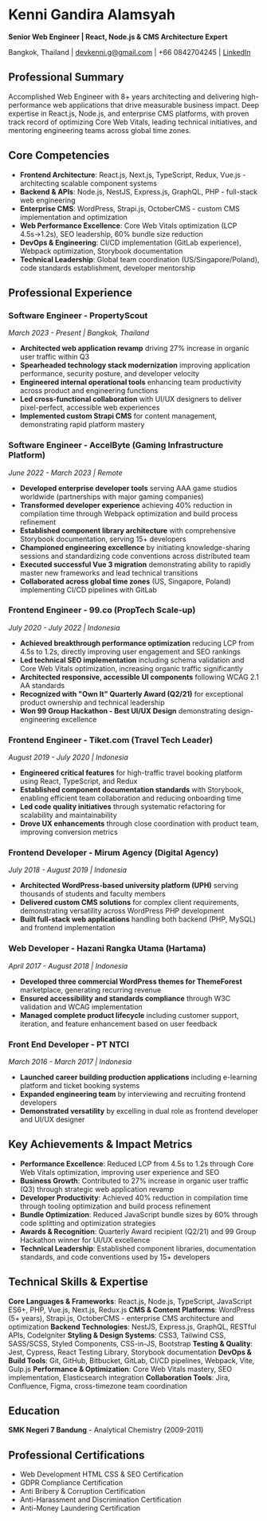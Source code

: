 # Kenni Gandira Alamsyah
**Senior Web Engineer | React, Node.js & CMS Architecture Expert**

Bangkok, Thailand | devkenni.g@gmail.com | +66 0842704245 | [LinkedIn](https://linkedin.com/in/kenni-g-alamsyah)

## Professional Summary
Accomplished Web Engineer with 8+ years architecting and delivering high-performance web applications that drive measurable business impact. Deep expertise in React.js, Node.js, and enterprise CMS platforms, with proven track record of optimizing Core Web Vitals, leading technical initiatives, and mentoring engineering teams across global time zones.

## Core Competencies
- **Frontend Architecture**: React.js, Next.js, TypeScript, Redux, Vue.js - architecting scalable component systems
- **Backend & APIs**: Node.js, NestJS, Express.js, GraphQL, PHP - full-stack web engineering
- **Enterprise CMS**: WordPress, Strapi.js, OctoberCMS - custom CMS implementation and optimization
- **Web Performance Excellence**: Core Web Vitals optimization (LCP 4.5s→1.2s), SEO leadership, 60% bundle size reduction
- **DevOps & Engineering**: CI/CD implementation (GitLab experience), Webpack optimization, Storybook documentation
- **Technical Leadership**: Global team coordination (US/Singapore/Poland), code standards establishment, developer mentorship

## Professional Experience

### Software Engineer - PropertyScout
*March 2023 - Present | Bangkok, Thailand*
- **Architected web application revamp** driving 27% increase in organic user traffic within Q3
- **Spearheaded technology stack modernization** improving application performance, security posture, and developer velocity
- **Engineered internal operational tools** enhancing team productivity across product and engineering functions
- **Led cross-functional collaboration** with UI/UX designers to deliver pixel-perfect, accessible web experiences
- **Implemented custom Strapi CMS** for content management, demonstrating rapid platform mastery

### Software Engineer - AccelByte (Gaming Infrastructure Platform)
*June 2022 - March 2023 | Remote*
- **Developed enterprise developer tools** serving AAA game studios worldwide (partnerships with major gaming companies)
- **Transformed developer experience** achieving 40% reduction in compilation time through Webpack optimization and build process refinement
- **Established component library architecture** with comprehensive Storybook documentation, serving 15+ developers
- **Championed engineering excellence** by initiating knowledge-sharing sessions and standardizing code conventions across distributed team
- **Executed successful Vue 3 migration** demonstrating ability to rapidly master new frameworks and lead technical transitions
- **Collaborated across global time zones** (US, Singapore, Poland) implementing CI/CD pipelines with GitLab

### Frontend Engineer - 99.co (PropTech Scale-up)
*July 2020 - July 2022 | Indonesia*
- **Achieved breakthrough performance optimization** reducing LCP from 4.5s to 1.2s, directly improving user engagement and SEO rankings
- **Led technical SEO implementation** including schema validation and Core Web Vitals optimization, increasing organic traffic significantly
- **Architected responsive, accessible UI components** following WCAG 2.1 AA standards
- **Recognized with "Own It" Quarterly Award (Q2/21)** for exceptional product ownership and technical leadership
- **Won 99 Group Hackathon - Best UI/UX Design** demonstrating design-engineering excellence

### Frontend Engineer - Tiket.com (Travel Tech Leader)
*August 2019 - July 2020 | Indonesia*
- **Engineered critical features** for high-traffic travel booking platform using React, TypeScript, and Redux
- **Established component documentation standards** with Storybook, enabling efficient team collaboration and reducing onboarding time
- **Led code quality initiatives** through systematic refactoring for scalability and maintainability
- **Drove UX enhancements** through close coordination with product team, improving conversion metrics

### Frontend Developer - Mirum Agency (Digital Agency)
*July 2018 - August 2019 | Indonesia*
- **Architected WordPress-based university platform (UPH)** serving thousands of students and faculty members
- **Delivered custom CMS solutions** for complex client requirements, demonstrating versatility across WordPress PHP development
- **Built full-stack web applications** handling both backend (PHP, MySQL) and frontend implementation

### Web Developer - Hazani Rangka Utama (Hartama)
*April 2017 - August 2018 | Indonesia*
- **Developed three commercial WordPress themes for ThemeForest** marketplace, generating recurring revenue
- **Ensured accessibility and standards compliance** through W3C validation and WCAG implementation
- **Managed complete product lifecycle** including customer support, iteration, and feature enhancement based on user feedback

### Front End Developer - PT NTCI
*March 2016 - March 2017 | Indonesia*
- **Launched career building production applications** including e-learning platform and ticket booking systems
- **Expanded engineering team** by interviewing and recruiting frontend developers
- **Demonstrated versatility** by excelling in dual role as frontend developer and UI/UX designer

## Key Achievements & Impact Metrics
- **Performance Excellence**: Reduced LCP from 4.5s to 1.2s through Core Web Vitals optimization, improving user experience and SEO
- **Business Growth**: Contributed to 27% increase in organic user traffic (Q3) through strategic web application revamp
- **Developer Productivity**: Achieved 40% reduction in compilation time through tooling optimization and build process refinement
- **Bundle Optimization**: Reduced JavaScript bundle sizes by 60% through code splitting and optimization strategies
- **Awards & Recognition**: Quarterly Award recipient (Q2/21) and 99 Group Hackathon winner for UI/UX excellence
- **Technical Leadership**: Established component libraries, documentation standards, and code conventions used by 15+ developers

## Technical Skills & Expertise
**Core Languages & Frameworks**: React.js, Node.js, TypeScript, JavaScript ES6+, PHP, Vue.js, Next.js, Redux.js
**CMS & Content Platforms**: WordPress (5+ years), Strapi.js, OctoberCMS - enterprise CMS architecture and optimization
**Backend Technologies**: NestJS, Express.js, GraphQL, RESTful APIs, CodeIgniter
**Styling & Design Systems**: CSS3, Tailwind CSS, SASS/SCSS, Styled Components, CSS-in-JS, Bootstrap
**Testing & Quality**: Jest, Cypress, React Testing Library, Storybook documentation
**DevOps & Build Tools**: Git, GitHub, Bitbucket, GitLab, CI/CD pipelines, Webpack, Vite, Gulp.js
**Performance & Optimization**: Core Web Vitals mastery, SEO implementation, Elasticsearch integration
**Collaboration Tools**: Jira, Confluence, Figma, cross-timezone team coordination

## Education
**SMK Negeri 7 Bandung** - Analytical Chemistry (2009-2011)

## Professional Certifications
- Web Development HTML CSS & SEO Certification
- GDPR Compliance Certification
- Anti Bribery & Corruption Certification
- Anti-Harassment and Discrimination Certification
- Anti-Money Laundering Certification
